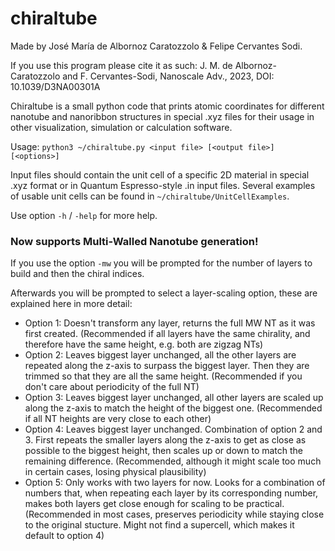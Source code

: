 # chiraltube

Made by José María de Albornoz Caratozzolo & Felipe Cervantes Sodi.

If you use this program please cite it as such:   J. M. de Albornoz-Caratozzolo and F. Cervantes-Sodi, Nanoscale Adv., 2023, DOI: 10.1039/D3NA00301A

Chiraltube is a small python code that prints atomic coordinates for different nanotube and nanoribbon structures in special .xyz files for their usage in other visualization, simulation or calculation software.

Usage: `python3 ~/chiraltube.py <input file> [<output file>] [<options>]`

Input files should contain the unit cell of a specific 2D material in special .xyz format or in Quantum Espresso-style .in input files. Several examples of usable unit cells can be found in `~/chiraltube/UnitCellExamples`.

Use option `-h` / `-help` for more help.

### Now supports Multi-Walled Nanotube generation!
If you use the option `-mw` you will be prompted for the number of layers to build and then the chiral indices.

Afterwards you will be prompted to select a layer-scaling option, these are explained here in more detail:

* Option 1: Doesn't transform any layer, returns the full MW NT as it was first created. (Recommended if all layers have the same chirality, and therefore have the same height, e.g. both are zigzag NTs)
* Option 2: Leaves biggest layer unchanged, all the other layers are repeated along the z-axis to surpass the biggest layer. Then they are trimmed so that they are all the same height. (Recommended if you don't care about periodicity of the full NT)
* Option 3: Leaves biggest layer unchanged, all other layers are scaled up along the z-axis to match the height of the biggest one. (Recommended if all NT heights are very close to each other)
* Option 4: Leaves biggest layer unchanged. Combination of option 2 and 3. First repeats the smaller layers along the z-axis to get as close as possible to the biggest height, then scales up or down to match the remaining difference. (Recommended, although it might scale too much in certain cases, losing physical plausibility)
* Option 5: Only works with two layers for now. Looks for a combination of numbers that, when repeating each layer by its corresponding number, makes both layers get close enough for scaling to be practical. (Recommended in most cases, preserves periodicity while staying close to the original stucture. Might not find a supercell, which makes it default to option 4)
